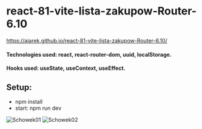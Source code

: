 # react-81-vite-lista-zakupow-Router-6.10
https://ajarek.github.io/react-81-vite-lista-zakupow-Router-6.10/

#### Technologies used: react, react-router-dom, uuid, localStorage.
#### Hooks used: useState, useContext, useEffect.
## Setup:
* npm install
* start: npm run dev

![Schowek01](https://user-images.githubusercontent.com/61388692/236647121-928a032b-f791-47d9-b72d-2e8c44c05d8e.png)
![Schowek02](https://user-images.githubusercontent.com/61388692/236647123-3ee00f22-22e8-443e-928f-ecbfbae1d04f.png)
